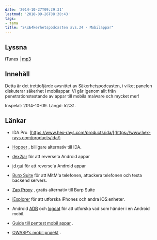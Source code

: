 ```yaml
---
date: '2014-10-27T09:29:31'
lastmod: '2018-09-26T08:30:43'
tags:
- tema
title: "S\xE4kerhetspodcasten avs.34 - Mobilappar"
---
```

## Lyssna

iTunes \| [mp3](http://traffic.libsyn.com/sakerhetspodcasten/Sakpodcasten_v41_Mobilappar_mixdown.mp3)

## Innehåll

Detta är det trettiofjärde avsnittet av Säkerhetspodcasten, i vilket panelen diskuterar
säkerhet i mobilappar. Vi går igenom allt från penetrationstestande av appar till
mobila malware och mycket mer!

Inspelat: 2014-10-09. Längd: 52:31.

## Länkar


* IDA Pro: [https://www.hex-rays.com/products/ida/](https://www.hex-rays.com/products/ida/)

* [Hopper](http://www.hopperapp.com/) , billigare alternativ till IDA.

* [dex2jar](https://code.google.com/p/dex2jar/)  för att reverse\'a Android appar

* [jd gui](http://jd.benow.ca/)  för att reverse\'a Android appar

* [Burp Suite](http://portswigger.net/burp/)  för att MitM\'a telefonen, attackera telefonen och testa backend servers.

* [Zap Proxy](https://www.owasp.org/index.php/OWASP_Zed_Attack_Proxy_Project) , gratis alternativ till Burp Suite

* [iExplorer](http://www.macroplant.com/iexplorer/)  för att utforska iPhones och andra iOS:enheter.

* Android [ADB](http://developer.android.com/tools/help/adb.html)  och [logcat](http://developer.android.com/tools/help/logcat.html)  för att utforska vad som händer i en Android mobil.

* [Guide till pentest mobil appar](http://www.sans.org/reading-room/whitepapers/testing/ipwn-apps-pentesting-ios-applications-34577) .

* [OWASP\'s mobil projekt](https://www.owasp.org/index.php/OWASP_Mobile_Security_Project) .





